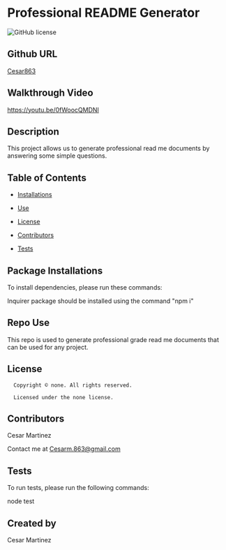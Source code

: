 # Professional README Generator
![GitHub license](https://img.shields.io/badge/license-none-blue.svg)

## Github URL

[Cesar863](https://github.com/Cesar863/)

## Walkthrough Video

https://youtu.be/0fWoocQMDNI

## Description

This project allows us to generate professional read me documents by answering some simple questions.

## Table of Contents

* [Installations](#package-installations)

* [Use](#repo-use)

* [License](#license)

* [Contributors](#contributors)

* [Tests](#tests)

## Package Installations

To install dependencies, please run these commands:

Inquirer package should be installed using the command "npm i"

## Repo Use

This repo is used to generate professional grade read me documents that can be used for any project.

## License 
      
      Copyright © none. All rights reserved.
      
      Licensed under the none license.

## Contributors

Cesar Martinez

Contact me at Cesarm.863@gmail.com

## Tests

To run tests, please run the following commands:

node test

## Created by 

Cesar Martinez
